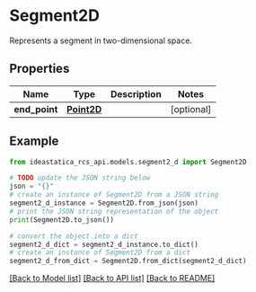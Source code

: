 # Segment2D

Represents a segment in two-dimensional space.

## Properties

Name | Type | Description | Notes
------------ | ------------- | ------------- | -------------
**end_point** | [**Point2D**](Point2D.md) |  | [optional] 

## Example

```python
from ideastatica_rcs_api.models.segment2_d import Segment2D

# TODO update the JSON string below
json = "{}"
# create an instance of Segment2D from a JSON string
segment2_d_instance = Segment2D.from_json(json)
# print the JSON string representation of the object
print(Segment2D.to_json())

# convert the object into a dict
segment2_d_dict = segment2_d_instance.to_dict()
# create an instance of Segment2D from a dict
segment2_d_from_dict = Segment2D.from_dict(segment2_d_dict)
```
[[Back to Model list]](../README.md#documentation-for-models) [[Back to API list]](../README.md#documentation-for-api-endpoints) [[Back to README]](../README.md)


